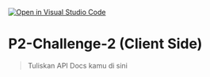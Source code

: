 [![Open in Visual Studio Code](https://classroom.github.com/assets/open-in-vscode-718a45dd9cf7e7f842a935f5ebbe5719a5e09af4491e668f4dbf3b35d5cca122.svg)](https://classroom.github.com/online_ide?assignment_repo_id=14540767&assignment_repo_type=AssignmentRepo)
# P2-Challenge-2 (Client Side)

> Tuliskan API Docs kamu di sini
